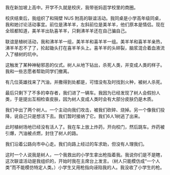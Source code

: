 我在新加坡上高中。开学不久就是校庆，我带爸妈逛学校里的商圈。

校庆结束后，我组织了和隔壁 NUS 附高的联谊活动。我同桌是小学高年级同桌，我和她讨论活动事宜。前位是沸羊羊，左斜前位是美羊羊，他们原本是情侣。现在全班都知道，美羊羊出轨喜羊羊，只剩沸羊羊还在自己骗自己。

联谊是植树活动，我和沸羊羊一组，美羊羊和喜羊羊一组。美羊羊和喜羊羊亲热，沸羊羊忍不了了，抡起锄头打在喜羊羊头上。喜羊羊的头碎裂，脑浆混合着血液流入了植树的坑中。

这触发了某种神秘邪恶的仪式。树人从地下钻出，杀死人类，并变成人类的样子。我和一些志愿者帮助同学们撤离。

有几位英雄找来了汽油，并撒得到处都是，可惜没有及时找到火种，被树人杀死。

最后只剩下了不多的幸存者，我们进了一辆车。我因为已经发现了树人会假扮人类，于是提出互相检查皮肤，因为树人变成人类时会有大部分皮肤仍是木质。

我们中出了两个树人。一个主动向我们攻击，被我们砍碎、烧掉。另一个像我们投降，说自己只是想活下去。我们暂时接纳了它。我们6人1树逃了出来。

此时植树场地已经没有活人了。我在车上放上炸药，开向校门，然后跳车。炸药被引爆，汽油被点燃，封住了树人的路。

我们沿着公路向市中心走。我们向路上经过的车求助，但没有人理我们。

这时一个人说我是树人，一个我救出的小学生拿出枪指着我。我说你们是不是瞎，这次联谊活动是我组织的，开始时我在主席台上发言。（树人只能模仿成“一个人类”而不能模仿特定人类。）小学生又用枪指向诬陷我的人。我没收了小学生的枪。
